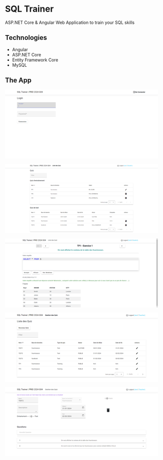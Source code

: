 # SQL Trainer

ASP.NET Core & Angular Web Application to train your SQL skills

## Technologies

- Angular
- ASP.NET Core
- Entity Framework Core
- MySQL

## The App

![login](/images/image.png)

![quizzes-student](/images/image-5.png)

![question](/images/image-6.png)

![quizzes-teacher](/images/image-1.png)

![edit-quiz](/images/image-3.png)
